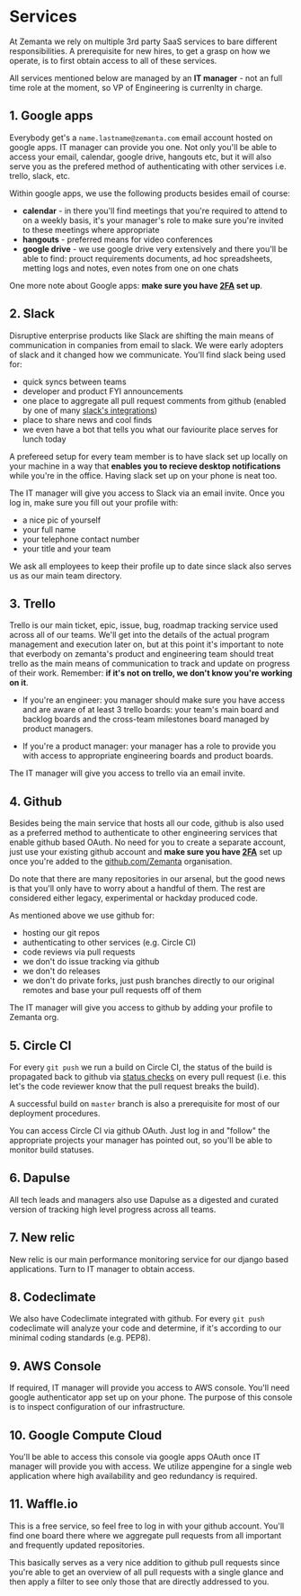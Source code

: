 # Services

At Zemanta we rely on multiple 3rd party SaaS services to bare different responsibilities. A prerequisite for new hires, to get a grasp on how we operate, is to first obtain access to all of these services.

All services mentioned below are managed by an **IT manager** - not an full time role at the moment, so VP of Engineering is currenlty in charge. 


## 1. Google apps

Everybody get's a `name.lastname@zemanta.com` email account hosted on google apps. IT manager can provide you one. Not only you'll be able to access your email, calendar, google drive, hangouts etc, but it will also serve you as the prefered method of authenticating with other services i.e. trello, slack, etc.

Within google apps, we use the following products besides email of course:

* **calendar** - in there you'll find meetings that you're required to attend to on a weekly basis, it's your manager's role to make sure you're invited to these meetings where appropriate
* **hangouts** - preferred means for video conferences
* **google drive** - we use google drive very extensively and there you'll be able to find: prouct requirements documents, ad hoc spreadsheets, metting logs and notes, even notes from one on one chats

One more note about Google apps: **make sure you have [2FA](https://www.google.com/landing/2step/) set up**.


## 2. Slack

Disruptive enterprise products like Slack are shifting the main means of communication in companies from email to slack. We were early adopters of slack and it changed how we communicate. You'll find slack being used for:

* quick syncs between teams
* developer and product FYI announcements
* one place to aggregate all pull request comments from github (enabled by one of many [slack's integrations](https://slack.com/apps))
* place to share news and cool finds
* we even have a bot that tells you what our faviourite place serves for lunch today

A prefereed setup for every team member is to have slack set up locally on your machine in a way that **enables you to recieve desktop notifications** while you're in the office. Having slack set up on your phone is neat too.

The IT manager will give you access to Slack via an email invite. Once you log in, make sure you fill out your profile with:

* a nice pic of yourself
* your full name
* your telephone contact number
* your title and your team

We ask all employees to keep their profile up to date since slack also serves us as our main team directory. 

## 3. Trello

Trello is our main ticket, epic, issue, bug, roadmap tracking service used across all of our teams. We'll get into the details of the actual program management and execution later on, but at this point it's important to note that everbody on zemanta's product and engineering team should treat trello as the main means of communication to track and update on progress of their work. Remember: **if it's not on trello, we don't know you're working on it**.

* If you're an engineer: you manager should make sure you have access and are aware of at least 3 trello boards: your team's main board and backlog boards and the cross-team milestones board managed by product managers.

* If you're a product manager: your manager has a role to provide you with access to appropriate engineering boards and product boards.


The IT manager will give you access to trello via an email invite.

## 4. Github

Besides being the main service that hosts all our code, github is also used as a preferred method to authenticate to other engineering services that enable github based OAuth. No need for you to create a separate account, just use your existing github account and **make sure you have [2FA](https://help.github.com/articles/about-two-factor-authentication/)** set up once you're added to the [github.com/Zemanta](https://github.com/Zemanta) organisation. 

Do note that there are many repositories in our arsenal, but the good news is that you'll only have to worry about a handful of them. The rest are considered either legacy, experimental or hackday produced code.

As mentioned above we use github for:

* hosting our git repos
* authenticating to other services (e.g. Circle CI)
* code reviews via pull requests
* we don't do issue tracking via github
* we don't do releases
* we don't do private forks, just push branches directly to our original remotes and base your pull requests off of them

The IT manager will give you access to github by adding your profile to Zemanta org.

## 5. Circle CI

For every `git push` we run a build on Circle CI, the status of the build is propagated back to github via [status checks](https://github.com/blog/1935-see-results-from-all-pull-request-status-checks) on every pull request (i.e. this let's the code reviewer know that the pull request breaks the build). 

A successful build on `master` branch is also a prerequisite for most of our deployment procedures. 

You can access Circle CI via github OAuth. Just log in and "follow" the appropriate projects your manager has pointed out, so you'll be able to monitor build statuses. 

## 6. Dapulse

All tech leads and managers also use Dapulse as a digested and curated version of tracking high level progress across all teams.

## 7. New relic

New relic is our main performance monitoring service for our django based applications. Turn to IT manager to obtain access.

## 8. Codeclimate

We also have Codeclimate integrated with github. For every `git push` codeclimate will analyze your code and determine, if it's according to our minimal coding standards (e.g. PEP8). 

## 9. AWS Console

If required, IT manager will provide you access to AWS console. You'll need google authenticator app set up on your phone. The purpose of this console is to inspect configuration of our infrastructure.

## 10. Google Compute Cloud 

You'll be able to access this console via google apps OAuth once IT manager will provide you with access. We utilize appengine for a single web application where high availability and geo redundancy is required. 

## 11. Waffle.io

This is a free service, so feel free to log in with your github account. You'll find one board there where we aggregate pull requests from all important and frequently updated repositories. 

This basically serves as a very nice addition to github pull requests since you're able to get an overview of all pull requests with a single glance and then apply a filter to see only those that are directly addressed to you. 
























